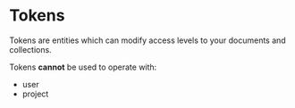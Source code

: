 # Tokens

Tokens are entities which can modify access levels to your documents and collections. 

Tokens **cannot** be used to operate with:
  
  * user
  * project

